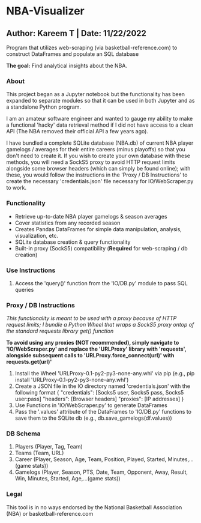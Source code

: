 # NBA-Visualizer
## Author: Kareem T | Date: 11/22/2022

Program that utilizes web-scraping (via basketball-reference.com) to construct DataFrames and populate an SQL database 

**The goal:** Find analytical insights about the NBA.

### About

This project began as a Jupyter notebook but the functionality has been expanded to separate modules so that it can be used in both Jupyter and as a standalone Python program.

I am an amateur software engineer and wanted to gauge my ability to make a functional 'hacky' data retrieval method if I did not have access to a clean API (The NBA removed their official API a few years ago).

I have bundled a complete SQLite database (NBA.db) of current NBA player gamelogs / averages for their entire careers (minus playoffs) so that you don't need to create it. If you wish to create your own database with these methods, you will need a SockS5 proxy to avoid HTTP request limits alongside some browser headers (which can simply be found online); with these, you would follow the instructions in the 'Proxy / DB Instructions' to create the necessary 'credentials.json' file necessary for IO/WebScraper.py to work.

### Functionality

- Retrieve up-to-date NBA player gamelogs & season averages
- Cover statistics from any recorded season
- Creates Pandas DataFrames for simple data manipulation, analysis, visualization, etc.
- SQLite database creation & query functionality
- Built-in proxy (SockS5) compatibility (**Required** for web-scraping / db creation)

### Use Instructions

1. Access the 'query()' function from the 'IO/DB.py' module to pass SQL queries

### Proxy / DB Instructions

*This functionality is meant to be used with a proxy because of HTTP request limits; I bundle a Python Wheel that wraps a SockS5 proxy ontop of the standard requests library get() function*

**To avoid using any proxies (NOT recommended), simply navigate to 'IO/WebScraper.py' and replace the 'URLProxy' library with 'requests', alongside subsequent calls to 'URLProxy.force_connect(url)' with requests.get(url)'**

1. Install the Wheel 'URLProxy-0.1-py2-py3-none-any.whl' via pip (e.g., pip install 'URLProxy-0.1-py2-py3-none-any.whl')
1. Create a JSON file in the IO directory named 'credentials.json' with the following format
{
    "credentials": [Socks5 user, Socks5 pass, Socks5 user:pass]
    "headers": [Browser headers]
    "proxies": [IP addresses]
}
2. Use Functions in 'IO/WebScraper.py' to generate DataFrames
3. Pass the '.values' attribute of the DataFrames to 'IO/DB.py' functions to save them to the SQLite db (e.g., db.save_gamelogs(df.values))

### DB Schema

1. Players (Player, Tag, Team)
2. Teams (Team, URL)
3. Career (Player, Season, Age, Team, Position, Played, Started, Minutes,...(game stats))
4. Gamelogs (Player, Season, PTS, Date, Team, Opponent, Away, Result, Win, Minutes, Started, Age,...(game stats))

### Legal
This tool is in no ways endorsed by the National Basketball Association (NBA) or basketball-reference.com